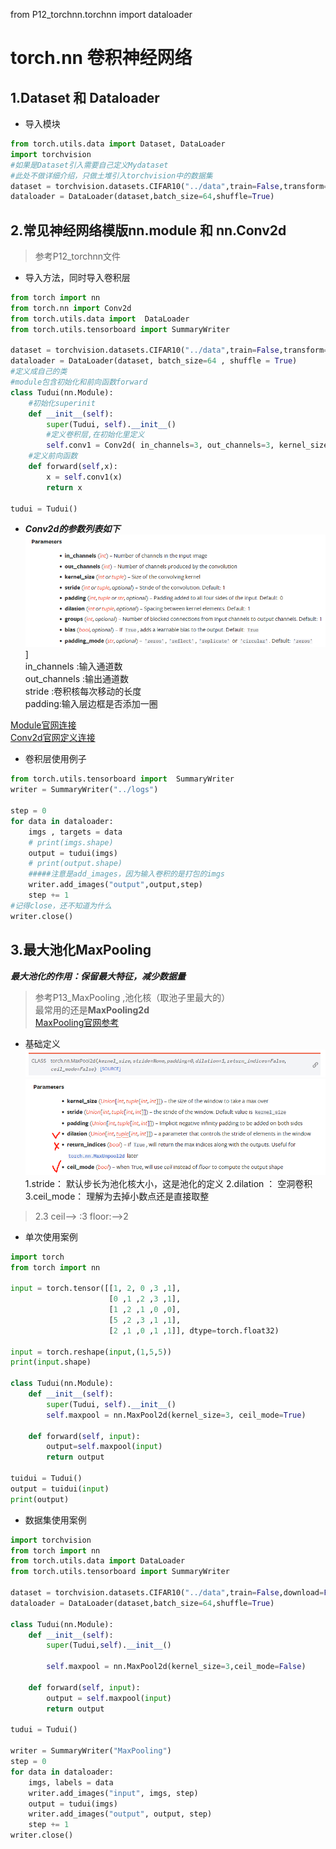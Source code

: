 from P12_torchnn.torchnn import dataloader

# torch.nn 卷积神经网络
## 1.Dataset 和 Dataloader
* 导入模块
```python
from torch.utils.data import Dataset, DataLoader
import torchvision
#如果是Dataset引入需要自己定义Mydataset
#此处不做详细介绍，只做土堆引入torchvision中的数据集
dataset = torchvision.datasets.CIFAR10("../data",train=False,transform=torchvision.transforms.ToTensor(),download=False)
dataloader = DataLoader(dataset,batch_size=64,shuffle=True)
```


## 2.常见神经网络模版nn.module 和 nn.Conv2d
> 参考P12_torchnn文件
* 导入方法，同时导入卷积层  
```python
from torch import nn 
from torch.nn import Conv2d
from torch.utils.data import  DataLoader
from torch.utils.tensorboard import SummaryWriter

dataset = torchvision.datasets.CIFAR10("../data",train=False,transform=torchvision.transforms.ToTensor(),download=False)
dataloader = DataLoader(dataset, batch_size=64 , shuffle = True)
#定义成自己的类
#module包含初始化和前向函数forward
class Tudui(nn.Module):
    #初始化superinit
    def __init__(self):
        super(Tudui, self).__init__()
        #定义卷积层,在初始化里定义
        self.conv1 = Conv2d( in_channels=3, out_channels=3, kernel_size=3, stride=1, padding=0)
    #定义前向函数
    def forward(self,x):
        x = self.conv1(x)
        return x

tudui = Tudui()

```

* **_Conv2d的参数列表如下_** 
![img.png](img.png)]  
in_channels :输入通道数  
out_channels :输出通道数  
stride :卷积核每次移动的长度  
padding:输入层边框是否添加一圈


[Module官网连接]()  
[Conv2d官网定义连接](https://docs.pytorch.org/docs/stable/generated/torch.nn.Conv2d.html#torch.nn.Conv2d)

* 卷积层使用例子  
```python
from torch.utils.tensorboard import  SummaryWriter
writer = SummaryWriter("../logs")

step = 0
for data in dataloader:
    imgs , targets = data
    # print(imgs.shape)
    output = tudui(imgs)
    # print(output.shape)
    #####注意是add_images，因为输入卷积的是打包的imgs
    writer.add_images("output",output,step)
    step += 1
#记得close，还不知道为什么
writer.close()
```  

## 3.最大池化MaxPooling
**_最大池化的作用：保留最大特征，减少数据量_**
> 参考P13_MaxPooling  ,池化核（取池子里最大的）  
> 最常用的还是**MaxPooling2d**  
[MaxPooling官网参考](https://docs.pytorch.org/docs/stable/generated/torch.nn.MaxPool2d.html#torch.nn.MaxPool2d)
* 基础定义  
![img_1.png](img_1.png)
![img_2.png](img_2.png)
1.stride： 默认步长为池化核大小，这是池化的定义
2.dilation ： 空洞卷积  
3.ceil_mode： 理解为去掉小数点还是直接取整
> 2.3  ceil--> :3  floor:-->2  

* 单次使用案例
```python
import torch
from torch import nn

input = torch.tensor([[1, 2, 0 ,3 ,1],
                      [0 ,1 ,2 ,3 ,1],
                      [1 ,2 ,1 ,0 ,0],
                      [5 ,2 ,3 ,1 ,1],
                      [2 ,1 ,0 ,1 ,1]], dtype=torch.float32)

input = torch.reshape(input,(1,5,5))
print(input.shape)

class Tudui(nn.Module):
    def __init__(self):
        super(Tudui, self).__init__()
        self.maxpool = nn.MaxPool2d(kernel_size=3, ceil_mode=True)

    def forward(self, input):
        output=self.maxpool(input)
        return output

tuidui = Tudui()
output = tuidui(input)
print(output)
```
* 数据集使用案例
```python
import torchvision
from torch import nn
from torch.utils.data import DataLoader
from torch.utils.tensorboard import SummaryWriter

dataset = torchvision.datasets.CIFAR10("../data",train=False,download=False,transform=torchvision.transforms.ToTensor())
dataloader = DataLoader(dataset,batch_size=64,shuffle=True)

class Tudui(nn.Module):
    def __init__(self):
        super(Tudui,self).__init__()

        self.maxpool = nn.MaxPool2d(kernel_size=3,ceil_mode=False)

    def forward(self, input):
        output = self.maxpool(input)
        return output

tudui = Tudui()

writer = SummaryWriter("MaxPooling")
step = 0
for data in dataloader:
    imgs, labels = data
    writer.add_images("input", imgs, step)
    output = tudui(imgs)
    writer.add_images("output", output, step)
    step += 1
writer.close()
```


